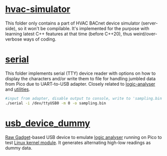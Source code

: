 # [hvac-simulator](./hvac-simulator)

This folder only contains a part of HVAC BACnet device simulator (server-side), so it won't be compilable. It's implemented for the purpose with learning latest C++ features at that time (before C++20), thus weird/over-verbose ways of coding.

# [serial](./serial)

This folder implements serial (TTY) device reader with options on how to display the characters and/or write them to file for handling jumbled data from Pico due to UART-to-USB adapter. Closely related to [logic-analyser](../C/logic_analyser) and [utilities](../C/utilities).

```sh
#input from adapter, disable output to console, write to 'sampling.bin', no timestamp
./serial -i /dev/ttyUSB0 -m 0 -o sampling.bin
```

# [usb_device_dummy](./usb_device_dummy)

[Raw Gadget](https://github.com/xairy/raw-gadget)-based USB device to emulate [logic analyser](../C/logic_analyser) running on Pico to test [Linux kernel module](../C/usb_host_low). It generates alternating high-low readings as dummy data.